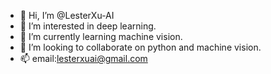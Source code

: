- 👋 Hi, I’m @LesterXu-AI
- 👀 I’m interested in deep learning.
- 🌱 I’m currently learning machine vision.
- 💞️ I’m looking to collaborate on python and machine vision.
- 📫 email:lesterxuai@gmail.com

<!---
LesterXu-AI/LesterXu-AI is a ✨ special ✨ repository because its `README.md` (this file) appears on your GitHub profile.
You can click the Preview link to take a look at your changes.
--->
